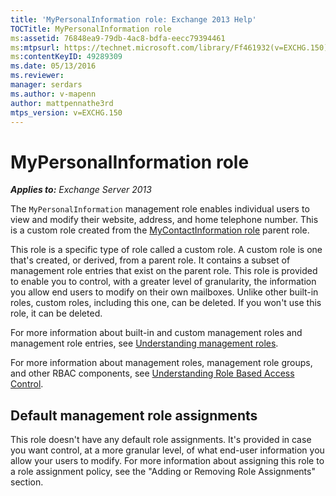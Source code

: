 ```yaml
---
title: 'MyPersonalInformation role: Exchange 2013 Help'
TOCTitle: MyPersonalInformation role
ms:assetid: 76848ea9-79db-4ac8-bdfa-eecc79394461
ms:mtpsurl: https://technet.microsoft.com/library/Ff461932(v=EXCHG.150)
ms:contentKeyID: 49289309
ms.date: 05/13/2016
ms.reviewer: 
manager: serdars
ms.author: v-mapenn
author: mattpennathe3rd
mtps_version: v=EXCHG.150
---
```


# MyPersonalInformation role

_**Applies to:** Exchange Server 2013_

The `MyPersonalInformation` management role enables individual users to view and modify their website, address, and home telephone number. This is a custom role created from the [MyContactInformation role](mycontactinformation-role-exchange-2013-help.md) parent role.

This role is a specific type of role called a custom role. A custom role is one that's created, or derived, from a parent role. It contains a subset of management role entries that exist on the parent role. This role is provided to enable you to control, with a greater level of granularity, the information you allow end users to modify on their own mailboxes. Unlike other built-in roles, custom roles, including this one, can be deleted. If you won't use this role, it can be deleted.

For more information about built-in and custom management roles and management role entries, see [Understanding management roles](understanding-management-roles-exchange-2013-help.md).

For more information about management roles, management role groups, and other RBAC components, see [Understanding Role Based Access Control](understanding-role-based-access-control-exchange-2013-help.md).
## Default management role assignments

This role doesn't have any default role assignments. It's provided in case you want control, at a more granular level, of what end-user information you allow your users to modify. For more information about assigning this role to a role assignment policy, see the "Adding or Removing Role Assignments" section.
